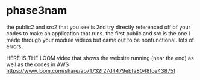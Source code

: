 # phase3nam
the public2 and src2 that you see is 2nd try directly referenced off of your codes to make an application that runs.
the first public and src is the one I made through your module videos but came out to be nonfunctional. lots of errors.

HERE IS THE LOOM video that shows the website running (near the end) as well as the codes in AWS
https://www.loom.com/share/ab71732f27d4479ebfa8048fce43875f
